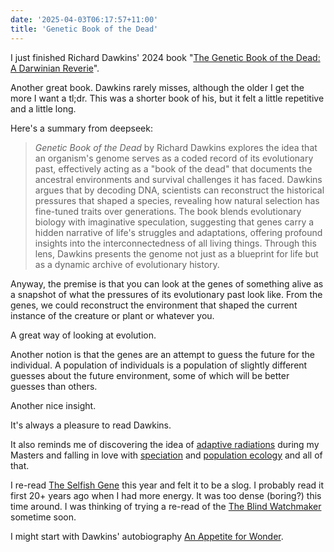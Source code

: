 ```yaml
---
date: '2025-04-03T06:17:57+11:00'
title: 'Genetic Book of the Dead'
---
```


I just finished Richard Dawkins' 2024 book "[The Genetic Book of the Dead: A Darwinian Reverie](https://www.goodreads.com/book/show/123202357-the-genetic-book-of-the-dead)".

Another great book. Dawkins rarely misses, although the older I get the more I want a tl;dr. This was a shorter book of his, but it felt a little repetitive and a little long.

Here's a summary from deepseek:

> *Genetic Book of the Dead* by Richard Dawkins explores the idea that an organism's genome serves as a coded record of its evolutionary past, effectively acting as a "book of the dead" that documents the ancestral environments and survival challenges it has faced. Dawkins argues that by decoding DNA, scientists can reconstruct the historical pressures that shaped a species, revealing how natural selection has fine-tuned traits over generations. The book blends evolutionary biology with imaginative speculation, suggesting that genes carry a hidden narrative of life's struggles and adaptations, offering profound insights into the interconnectedness of all living things. Through this lens, Dawkins presents the genome not just as a blueprint for life but as a dynamic archive of evolutionary history.

Anyway, the premise is that you can look at the genes of something alive as a snapshot of what the pressures of its evolutionary past look like. From the genes, we could reconstruct the environment that shaped the current instance of the creature or plant or whatever you.

A great way of looking at evolution.

Another notion is that the genes are an attempt to guess the future for the individual. A population of individuals is a population of slightly different guesses about the future environment, some of which will be better guesses than others.

Another nice insight.

It's always a pleasure to read Dawkins.

It also reminds me of discovering the idea of [adaptive radiations](https://en.wikipedia.org/wiki/Adaptive_radiation) during my Masters and falling in love with [speciation](https://en.wikipedia.org/wiki/Speciation) and [population ecology](https://en.wikipedia.org/wiki/Population_ecology) and all of that.

I re-read [The Selfish Gene](https://www.goodreads.com/book/show/61535.The_Selfish_Gene) this year and felt it to be a slog. I probably read it first 20+ years ago when I had more energy. It was too dense (boring?) this time around. I was thinking of trying a re-read of the [The Blind Watchmaker](https://www.goodreads.com/book/show/117047.The_Blind_Watchmaker) sometime soon.

I might start with Dawkins' autobiography [An Appetite for Wonder](https://www.goodreads.com/book/show/17924018-an-appetite-for-wonder).